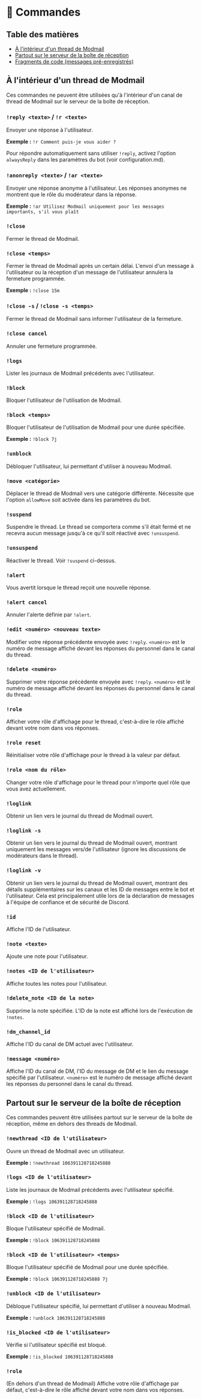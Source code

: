 # 🤖 Commandes

## Table des matières
* [À l'intérieur d'un thread de Modmail](#à-lintérieur-dun-thread-de-modmail)
* [Partout sur le serveur de la boîte de réception](#partout-sur-le-serveur-de-la-boîte-de-réception)
* [Fragments de code (messages pré-enregistrés)](#fragments-de-code-messages-pré-enregistrés)

## À l'intérieur d'un thread de Modmail
Ces commandes ne peuvent être utilisées qu'à l'intérieur d'un canal de thread de Modmail sur le serveur de la boîte de réception.

### `!reply <texte>` / `!r <texte>`
Envoyer une réponse à l'utilisateur.

**Exemple :** `!r Comment puis-je vous aider ?`

Pour répondre automatiquement sans utiliser `!reply`, activez l'option `alwaysReply` dans les paramètres du bot (voir configuration.md).

### `!anonreply <texte>` / `!ar <texte>`
Envoyer une réponse anonyme à l'utilisateur. Les réponses anonymes ne montrent que le rôle du modérateur dans la réponse.

**Exemple :** `!ar Utilisez Modmail uniquement pour les messages importants, s'il vous plaît`

### `!close`
Fermer le thread de Modmail.

### `!close <temps>`
Fermer le thread de Modmail après un certain délai. L'envoi d'un message à l'utilisateur ou la réception d'un message de l'utilisateur annulera la fermeture programmée.

**Exemple :** `!close 15m`

### `!close -s` / `!close -s <temps>`
Fermer le thread de Modmail sans informer l'utilisateur de la fermeture.

### `!close cancel`
Annuler une fermeture programmée.

### `!logs`
Lister les journaux de Modmail précédents avec l'utilisateur.

### `!block`
Bloquer l'utilisateur de l'utilisation de Modmail.

### `!block <temps>`
Bloquer l'utilisateur de l'utilisation de Modmail pour une durée spécifiée.

**Exemple :** `!block 7j`

### `!unblock`
Débloquer l'utilisateur, lui permettant d'utiliser à nouveau Modmail.

### `!move <catégorie>`
Déplacer le thread de Modmail vers une catégorie différente. Nécessite que l'option `allowMove` soit activée dans les paramètres du bot.

### `!suspend`
Suspendre le thread. Le thread se comportera comme s'il était fermé et ne recevra aucun message jusqu'à ce qu'il soit réactivé avec `!unsuspend`.

### `!unsuspend`
Réactiver le thread. Voir `!suspend` ci-dessus.

### `!alert`
Vous avertit lorsque le thread reçoit une nouvelle réponse.

### `!alert cancel`
Annuler l'alerte définie par `!alert`.

### `!edit <numéro> <nouveau texte>`
Modifier votre réponse précédente envoyée avec `!reply`.
`<numéro>` est le numéro de message affiché devant les réponses du personnel dans le canal du thread.

### `!delete <numéro>`
Supprimer votre réponse précédente envoyée avec `!reply`.
`<numéro>` est le numéro de message affiché devant les réponses du personnel dans le canal du thread.

### `!role`
Afficher votre rôle d'affichage pour le thread, c'est-à-dire le rôle affiché devant votre nom dans vos réponses.

### `!role reset`
Réinitialiser votre rôle d'affichage pour le thread à la valeur par défaut.

### `!role <nom du rôle>`
Changer votre rôle d'affichage pour le thread pour n'importe quel rôle que vous avez actuellement.

### `!loglink`
Obtenir un lien vers le journal du thread de Modmail ouvert.

### `!loglink -s`
Obtenir un lien vers le journal du thread de Modmail ouvert, montrant uniquement les messages vers/de l'utilisateur (ignore les discussions de modérateurs dans le thread).

### `!loglink -v`
Obtenir un lien vers le journal du thread de Modmail ouvert, montrant des détails supplémentaires sur les canaux et les ID de messages entre le bot et l'utilisateur. Cela est principalement utile lors de la déclaration de messages à l'équipe de confiance et de sécurité de Discord.

### `!id`
Affiche l'ID de l'utilisateur.

### `!note <texte>`
Ajoute une note pour l'utilisateur.

### `!notes <ID de l'utilisateur>`
Affiche toutes les notes pour l'utilisateur.

### `!delete_note <ID de la note>`
Supprime la note spécifiée. L'ID de la note est affiché lors de l'exécution de `!notes`.

### `!dm_channel_id`
Affiche l'ID du canal de DM actuel avec l'utilisateur.

### `!message <numéro>`
Affiche l'ID du canal de DM, l'ID du message de DM et le lien du message spécifié par l'utilisateur. `<numéro>` est le numéro de message affiché devant les réponses du personnel dans le canal du thread.

## Partout sur le serveur de la boîte de réception
Ces commandes peuvent être utilisées partout sur le serveur de la boîte de réception, même en dehors des threads de Modmail.

### `!newthread <ID de l'utilisateur>`
Ouvre un thread de Modmail avec un utilisateur.

**Exemple :** `!newthread 106391128718245888`

### `!logs <ID de l'utilisateur>`
Liste les journaux de Modmail précédents avec l'utilisateur spécifié.

**Exemple :** `!logs 106391128718245888`

### `!block <ID de l'utilisateur>`
Bloque l'utilisateur spécifié de Modmail.

**Exemple :** `!block 106391128718245888`

### `!block <ID de l'utilisateur> <temps>`
Bloque l'utilisateur spécifié de Modmail pour une durée spécifiée.

**Exemple :** `!block 106391128718245888 7j`

### `!unblock <ID de l'utilisateur>`
Débloque l'utilisateur spécifié, lui permettant d'utiliser à nouveau Modmail.

**Exemple :** `!unblock 106391128718245888`

### `!is_blocked <ID de l'utilisateur>`
Vérifie si l'utilisateur spécifié est bloqué.

**Exemple :** `!is_blocked 106391128718245888`

### `!role`
(En dehors d'un thread de Modmail) Affiche votre rôle d'affichage par défaut, c'est-à-dire le rôle affiché devant votre nom dans vos réponses.